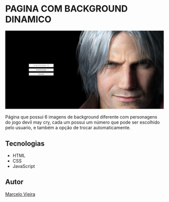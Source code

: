 # PAGINA COM BACKGROUND DINAMICO

![](./img/preview.PNG)

Página que possui 6 imagens de background diferente com personagens do jogo devil may cry, cada um possui um número que pode ser escolhido pelo usuario, e também a opção de trocar automaticamente.

## Tecnologias
* HTML
* CSS
* JavaScript

## Autor
[Marcelo Vieira](<https://www.linkedin.com/in/marcelovieirasilva/>)